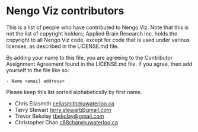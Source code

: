 Nengo Viz contributors
======================

This is a list of people who have contributed to Nengo Viz.
Note that this is not the list of copyright holders;
Applied Brain Research Inc. holds the copyright to
all Nengo Viz code, except for code that is used under
various licenses, as described in the LICENSE.md file.

By adding your name to this file, you are agreeing
to the Contributor Assignment Agreement found in
the LICENSE.md file. If you agree, then add yourself
to the file like so:

```
- Name <email address>
```

Please keep this list sorted alphabetically by first name.

- Chris Eliasmith <celiasmith@uwaterloo.ca>
- Terry Stewart <terry.stewart@gmail.com>
- Trevor Bekolay <tbekolay@gmail.com>
- Christopher Chan <c88chan@uwaterloo.ca>
